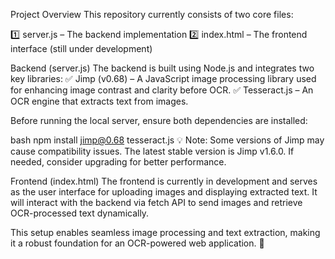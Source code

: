Project Overview
This repository currently consists of two core files:

1️⃣ server.js – The backend implementation 2️⃣ index.html – The frontend interface (still under development)

Backend (server.js)
The backend is built using Node.js and integrates two key libraries: ✅ Jimp (v0.68) – A JavaScript image processing library used for enhancing image contrast and clarity before OCR. ✅ Tesseract.js – An OCR engine that extracts text from images.

Before running the local server, ensure both dependencies are installed:

bash
npm install jimp@0.68 tesseract.js
💡 Note: Some versions of Jimp may cause compatibility issues. The latest stable version is Jimp v1.6.0. If needed, consider upgrading for better performance.

Frontend (index.html)
The frontend is currently in development and serves as the user interface for uploading images and displaying extracted text. It will interact with the backend via fetch API to send images and retrieve OCR-processed text dynamically.

This setup enables seamless image processing and text extraction, making it a robust foundation for an OCR-powered web application. 🚀
